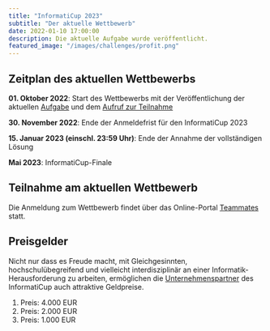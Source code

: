 ```yaml
---
title: "InformatiCup 2023"
subtitle: "Der aktuelle Wettbewerb"
date: 2022-01-10 17:00:00
description: Die aktuelle Aufgabe wurde veröffentlicht.
featured_image: "/images/challenges/profit.png"
---
```


## Zeitplan des aktuellen Wettbewerbs

**01\. Oktober 2022**: Start des Wettbewerbs mit der Veröffentlichung der aktuellen [Aufgabe](https://github.com/informatiCup/informatiCup2023/blob/main/informatiCup%202023%20-%20Profit!.pdf) und dem [Aufruf zur Teilnahme](https://github.com/informatiCup/informatiCup2023/blob/main/cfp-InformatiCup_2023.pdf)

**30\. November 2022**: Ende der Anmeldefrist für den InformatiCup 2023

**15\. Januar 2023 (einschl. 23:59 Uhr)**: Ende der Annahme der vollständigen Lösung

**Mai 2023**: InformatiCup-Finale

## Teilnahme am aktuellen Wettbewerb

Die Anmeldung zum Wettbewerb findet über das Online-Portal [Teammates](https://teams.informaticup.de/) statt.

## Preisgelder

Nicht nur dass es Freude macht, mit Gleichgesinnten, hochschulübegreifend und vielleicht interdisziplinär an einer Informatik-Herausforderung zu arbeiten, ermöglichen die [Unternehmenspartner](/sponsors) des InformatiCup auch attraktive Geldpreise.

1. Preis: 4.000 EUR
2. Preis: 2.000 EUR
3. Preis: 1.000 EUR
